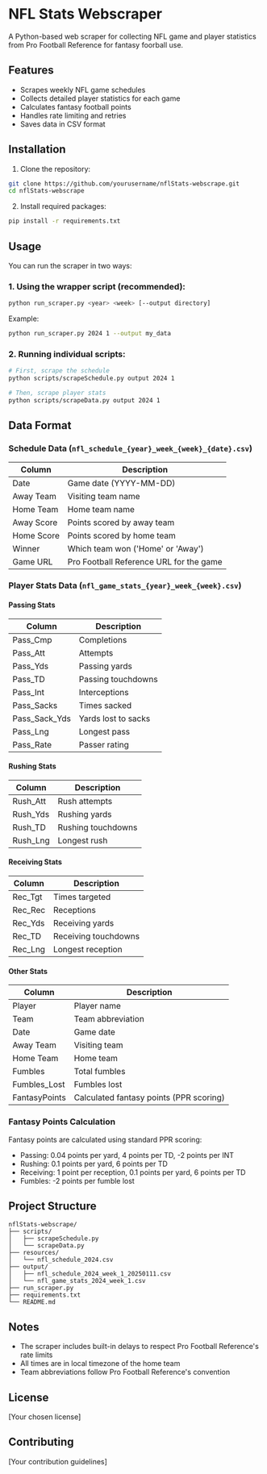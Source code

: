 # NFL Stats Webscraper

A Python-based web scraper for collecting NFL game and player statistics from Pro Football Reference for fantasy foorball use.

## Features

- Scrapes weekly NFL game schedules
- Collects detailed player statistics for each game
- Calculates fantasy football points
- Handles rate limiting and retries
- Saves data in CSV format

## Installation

1. Clone the repository:

```bash
git clone https://github.com/yourusername/nflStats-webscrape.git
cd nflStats-webscrape
```

2. Install required packages:

```bash
pip install -r requirements.txt
```

## Usage

You can run the scraper in two ways:

### 1. Using the wrapper script (recommended):

```bash
python run_scraper.py <year> <week> [--output directory]
```

Example:

```bash
python run_scraper.py 2024 1 --output my_data
```

### 2. Running individual scripts:

```bash
# First, scrape the schedule
python scripts/scrapeSchedule.py output 2024 1

# Then, scrape player stats
python scripts/scrapeData.py output 2024 1
```

## Data Format

### Schedule Data (`nfl_schedule_{year}_week_{week}_{date}.csv`)

| Column     | Description                             |
| ---------- | --------------------------------------- |
| Date       | Game date (YYYY-MM-DD)                  |
| Away Team  | Visiting team name                      |
| Home Team  | Home team name                          |
| Away Score | Points scored by away team              |
| Home Score | Points scored by home team              |
| Winner     | Which team won ('Home' or 'Away')       |
| Game URL   | Pro Football Reference URL for the game |

### Player Stats Data (`nfl_game_stats_{year}_week_{week}.csv`)

#### Passing Stats

| Column        | Description         |
| ------------- | ------------------- |
| Pass_Cmp      | Completions         |
| Pass_Att      | Attempts            |
| Pass_Yds      | Passing yards       |
| Pass_TD       | Passing touchdowns  |
| Pass_Int      | Interceptions       |
| Pass_Sacks    | Times sacked        |
| Pass_Sack_Yds | Yards lost to sacks |
| Pass_Lng      | Longest pass        |
| Pass_Rate     | Passer rating       |

#### Rushing Stats

| Column   | Description        |
| -------- | ------------------ |
| Rush_Att | Rush attempts      |
| Rush_Yds | Rushing yards      |
| Rush_TD  | Rushing touchdowns |
| Rush_Lng | Longest rush       |

#### Receiving Stats

| Column  | Description          |
| ------- | -------------------- |
| Rec_Tgt | Times targeted       |
| Rec_Rec | Receptions           |
| Rec_Yds | Receiving yards      |
| Rec_TD  | Receiving touchdowns |
| Rec_Lng | Longest reception    |

#### Other Stats

| Column        | Description                             |
| ------------- | --------------------------------------- |
| Player        | Player name                             |
| Team          | Team abbreviation                       |
| Date          | Game date                               |
| Away Team     | Visiting team                           |
| Home Team     | Home team                               |
| Fumbles       | Total fumbles                           |
| Fumbles_Lost  | Fumbles lost                            |
| FantasyPoints | Calculated fantasy points (PPR scoring) |

### Fantasy Points Calculation

Fantasy points are calculated using standard PPR scoring:

- Passing: 0.04 points per yard, 4 points per TD, -2 points per INT
- Rushing: 0.1 points per yard, 6 points per TD
- Receiving: 1 point per reception, 0.1 points per yard, 6 points per TD
- Fumbles: -2 points per fumble lost

## Project Structure

```
nflStats-webscrape/
├── scripts/
│   ├── scrapeSchedule.py
│   └── scrapeData.py
├── resources/
│   └── nfl_schedule_2024.csv
├── output/
│   ├── nfl_schedule_2024_week_1_20250111.csv
│   └── nfl_game_stats_2024_week_1.csv
├── run_scraper.py
├── requirements.txt
└── README.md
```

## Notes

- The scraper includes built-in delays to respect Pro Football Reference's rate limits
- All times are in local timezone of the home team
- Team abbreviations follow Pro Football Reference's convention

## License

[Your chosen license]

## Contributing

[Your contribution guidelines]
